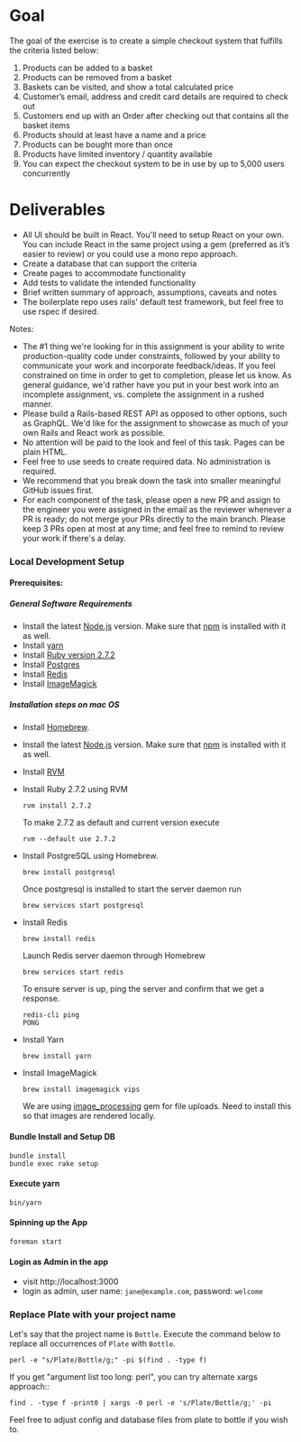# Goal

The goal of the exercise is to create a simple checkout system that fulfills the criteria listed below:

1. Products can be added to a basket
2. Products can be removed from a basket
3. Baskets can be visited, and show a total calculated price
4. Customer’s email, address and credit card details are required to check out
5. Customers end up with an Order after checking out that contains all the basket items
6. Products should at least have a name and a price
7. Products can be bought more than once
8. Products have limited inventory / quantity available
9. You can expect the checkout system to be in use by up to 5,000 users concurrently

# Deliverables
- All UI should be built in React. You'll need to setup React on your own. You can include React in the same project using a gem (preferred as it’s easier to review) or you could use a mono repo approach.
- Create a database that can support the criteria
- Create pages to accommodate functionality
- Add tests to validate the intended functionality
- Brief written summary of approach, assumptions, caveats and notes
- The boilerplate repo uses rails' default test framework, but feel free to use rspec if desired.

Notes:
- The #1 thing we're looking for in this assignment is your ability to write production-quality code under constraints, followed by your ability to communicate your work and incorporate feedback/ideas. If you feel constrained on time in order to get to completion, please let us know. As general guidance, we'd rather have you put in your best work into an incomplete assignment, vs. complete the assignment in a rushed manner.
- Please build a Rails-based REST API as opposed to other options, such as GraphQL. We'd like for the assignment to showcase as much of your own Rails and React work as possible.
- No attention will be paid to the look and feel of this task. Pages can be plain HTML.
- Feel free to use seeds to create required data. No administration is required.
- We recommend that you break down the task into smaller meaningful GitHub issues first.
- For each component of the task, please open a new PR and assign to the engineer you were assigned in the email as the reviewer whenever a PR is ready; do not merge your PRs directly to the main branch. Please keep 3 PRs open at most at any time; and feel free to remind to review your work if there's a delay.

### Local Development Setup

#### Prerequisites:
##### General Software Requirements
- Install the latest [Node.js](https://nodejs.org) version. Make sure that [npm](https://www.npmjs.com/) is installed with it as well.
- Install [yarn](https://yarnpkg.com/en/docs/install)
- Install [Ruby version 2.7.2](https://www.ruby-lang.org/en/news/2019/10/01/ruby-2-6-5-released/)
- Install [Postgres](https://postgresapp.com)
- Install [Redis](https://redis.io/download)
- Install [ImageMagick](https://imagemagick.org/script/download.php)

##### Installation steps on mac OS
- Install [Homebrew](https://brew.sh).
- Install the latest [Node.js](https://nodejs.org) version. Make sure that [npm](https://www.npmjs.com/) is installed with it as well.
- Install [RVM](https://rvm.io/rvm/install)
- Install Ruby 2.7.2 using RVM
  ```
  rvm install 2.7.2
  ```

  To make 2.7.2 as default and current version execute
  ```
  rvm --default use 2.7.2
  ```
- Install PostgreSQL using Homebrew.
   ```
   brew install postgresql
   ```

   Once postgresql is installed to start the server daemon run
   ```
   brew services start postgresql
   ```
- Install Redis
  ```
  brew install redis
  ```

  Launch Redis server daemon through Homebrew
  ```
  brew services start redis
  ```

  To ensure server is up, ping the server and confirm that we get a response.
  ```
  redis-cli ping
  PONG
  ```
- Install Yarn
  ```
  brew install yarn
  ```
- Install ImageMagick
  ```
  brew install imagemagick vips
  ```

  We are using [image_processing](https://github.com/janko/image_processing) gem for file uploads.
  Need to install this so that images are rendered locally.

#### Bundle Install and Setup DB
```
bundle install
bundle exec rake setup
```

#### Execute yarn
```
bin/yarn
```

#### Spinning up the App
```
foreman start
```

#### Login as Admin in the app
* visit http://localhost:3000
* login as admin, user name: `jane@example.com`, password: `welcome`


### Replace Plate with your project name

Let's say that the project name is `Bottle`. Execute the command below to
replace all occurrences of `Plate` with `Bottle`.

```
perl -e "s/Plate/Bottle/g;" -pi $(find . -type f)
```

If you get "argument list too long: perl", you can try alternate xargs approach::

```
find . -type f -print0 | xargs -0 perl -e 's/Plate/Bottle/g;' -pi
```

Feel free to adjust config and database files from plate to bottle if you wish to.

